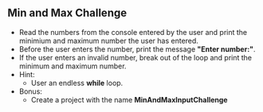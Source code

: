 ## Min and Max Challenge

- Read the numbers from the console entered by the user and print the minimium
  and maximum number the user has entered.
- Before the user enters the number, print the message **"Enter number:"**.
- If the user enters an invalid number, break out of the loop and print the
  minimum and maximum number.
- Hint:
  - User an endless **while** loop.
- Bonus:
  - Create a project with the name **MinAndMaxInputChallenge**
